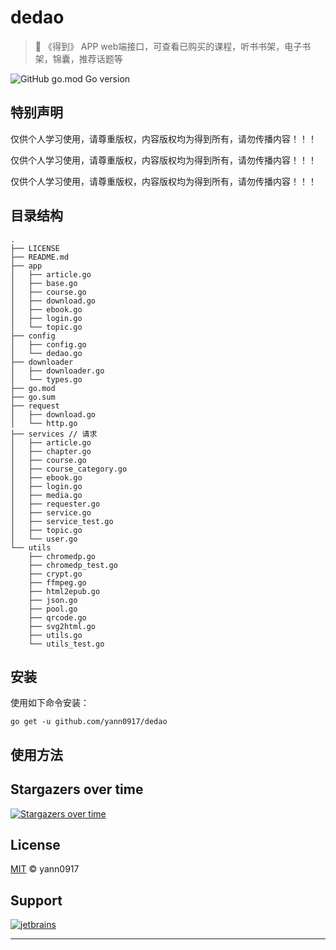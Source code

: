 # dedao

> 🦉 《得到》 APP web端接口，可查看已购买的课程，听书书架，电子书架，锦囊，推荐话题等

![GitHub go.mod Go version](https://img.shields.io/github/go-mod/go-version/yann0917/dedao)

## 特别声明

仅供个人学习使用，请尊重版权，内容版权均为得到所有，请勿传播内容！！！

仅供个人学习使用，请尊重版权，内容版权均为得到所有，请勿传播内容！！！

仅供个人学习使用，请尊重版权，内容版权均为得到所有，请勿传播内容！！！

## 目录结构

```text
.
├── LICENSE
├── README.md
├── app
│   ├── article.go
│   ├── base.go
│   ├── course.go
│   ├── download.go
│   ├── ebook.go
│   ├── login.go
│   └── topic.go
├── config
│   ├── config.go
│   └── dedao.go
├── downloader
│   ├── downloader.go
│   └── types.go
├── go.mod
├── go.sum
├── request
│   ├── download.go
│   └── http.go
├── services // 请求
│   ├── article.go
│   ├── chapter.go
│   ├── course.go
│   ├── course_category.go
│   ├── ebook.go
│   ├── login.go
│   ├── media.go
│   ├── requester.go
│   ├── service.go
│   ├── service_test.go
│   ├── topic.go
│   └── user.go
└── utils
    ├── chromedp.go
    ├── chromedp_test.go
    ├── crypt.go
    ├── ffmpeg.go
    ├── html2epub.go
    ├── json.go
    ├── pool.go
    ├── qrcode.go
    ├── svg2html.go
    ├── utils.go
    └── utils_test.go
```

## 安装

使用如下命令安装：

`go get -u github.com/yann0917/dedao`

## 使用方法

## Stargazers over time

[![Stargazers over time](https://starchart.cc/yann0917/dedao.svg)](https://starchart.cc/yann0917/dedao)

## License

[MIT](./LICENSE) © yann0917

## Support

[![jetbrains](https://s1.ax1x.com/2020/03/26/G9uQoR.png)](https://www.jetbrains.com/?from=dedao)

---
